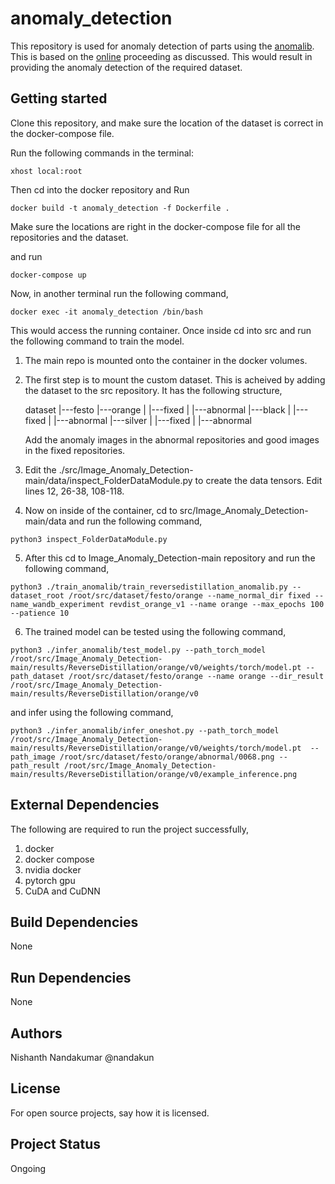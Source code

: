 # anomaly_detection

This repository is used for anomaly detection of parts using the [anomalib](https://github.com/enrico310786/Image_Anomaly_Detection/tree/main). This is based on the [online](https://medium.com/@enrico.randellini/anomalib-a-library-for-image-anomaly-detection-and-localization-fb363639104f) proceeding as discussed. This would result in providing the anomaly detection of the required dataset.

## Getting started

Clone this repository, and make sure the location of the dataset is correct in the docker-compose file.

Run the following commands in the terminal:

```
xhost local:root 
```
Then cd into the docker repository and Run

```
docker build -t anomaly_detection -f Dockerfile .
```


Make sure the locations are right in the docker-compose file for all the repositories and the dataset.


and run 

```
docker-compose up
```

Now, in another terminal run the following command,

```
docker exec -it anomaly_detection /bin/bash
```

This would access the running container. Once inside cd into src and run the following command to train the model.

1. The main repo is mounted onto the container in the docker volumes.

2. The first step is to mount the custom dataset. This is acheived by adding the dataset to the src repository. It has the following structure,

    dataset
    |---festo
        |---orange
        |   |---fixed
        |   |---abnormal
        |---black
        |   |---fixed
        |   |---abnormal
        |---silver
        |   |---fixed
        |   |---abnormal


    Add the anomaly images in the abnormal repositories and good images in the fixed repositories.

3. Edit the ./src/Image_Anomaly_Detection-main/data/inspect_FolderDataModule.py to create the data tensors. Edit lines 12, 26-38, 108-118.

4. Now on inside of the container, cd to src/Image_Anomaly_Detection-main/data and run the following command,

```
python3 inspect_FolderDataModule.py
```

5. After this cd to Image_Anomaly_Detection-main repository and run the following command,

```
python3 ./train_anomalib/train_reversedistillation_anomalib.py --dataset_root /root/src/dataset/festo/orange --name_normal_dir fixed --name_wandb_experiment revdist_orange_v1 --name orange --max_epochs 100 --patience 10
```

6. The trained model can be tested using the following command,

```
python3 ./infer_anomalib/test_model.py --path_torch_model /root/src/Image_Anomaly_Detection-main/results/ReverseDistillation/orange/v0/weights/torch/model.pt --path_dataset /root/src/dataset/festo/orange --name orange --dir_result /root/src/Image_Anomaly_Detection-main/results/ReverseDistillation/orange/v0
```

and infer using the following command,

```
python3 ./infer_anomalib/infer_oneshot.py --path_torch_model /root/src/Image_Anomaly_Detection-main/results/ReverseDistillation/orange/v0/weights/torch/model.pt  --path_image /root/src/dataset/festo/orange/abnormal/0068.png --path_result /root/src/Image_Anomaly_Detection-main/results/ReverseDistillation/orange/v0/example_inference.png 
```

## External Dependencies

The following are required to run the project successfully,

1. docker
2. docker compose
3. nvidia docker
4. pytorch gpu
5. CuDA and CuDNN

## Build Dependencies

None

## Run Dependencies

None

## Authors

Nishanth Nandakumar @nandakun

## License

For open source projects, say how it is licensed.

## Project Status

Ongoing
